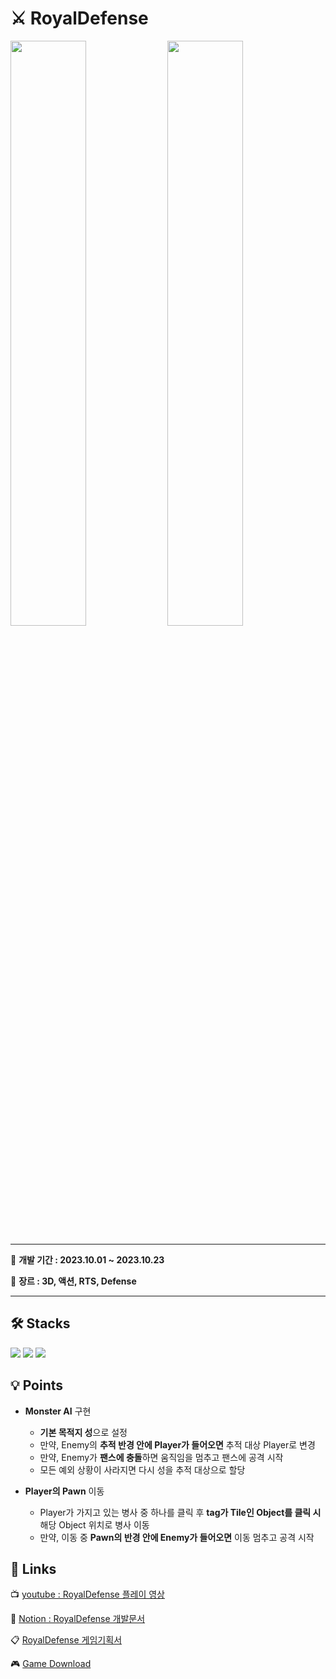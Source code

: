 # ⚔ RoyalDefense
<div>
 <img width="49%" src="https://github.com/LeeYuJoung/RoyalDefense/blob/main/Intro_Image.png">
 <img width="49%" src="https://github.com/LeeYuJoung/RoyalDefense/blob/main/InGame_Image.png">
</div>

*** 
📅 **개발 기간 : 2023.10.01 ~ 2023.10.23**
 
📌 **장르 : 3D, 액션, RTS, Defense**
***

## 🛠 Stacks
![](https://img.shields.io/badge/Windows-0078D6?style=for-the-badge&logo=windows&logoColor=white)
![](https://img.shields.io/badge/Unity-100000?style=for-the-badge&logo=unity&logoColor=white) 
![](https://img.shields.io/badge/C%23-239120?style=for-the-badge&logo=c-sharp&logoColor=white)

## 💡 Points
+ **Monster AI** 구현
  - **기본 목적지 성**으로 설정
  - 만약, Enemy의 **추적 반경 안에 Player가 들어오면** 추적 대상 Player로 변경
  - 만약, Enemy가 **팬스에 충돌**하면 움직임을 멈추고 팬스에 공격 시작
  - 모든 예외 상황이 사라지면 다시 성을 추적 대상으로 할당
    
 + **Player의 Pawn** 이동
   - Player가 가지고 있는 병사 중 하나를 클릭 후 **tag가 Tile인 Object를 클릭 시** 해당 Object 위치로 병사 이동
   - 만약, 이동 중 **Pawn의 반경 안에 Enemy가 들어오면** 이동 멈추고 공격 시작

## 🔗 Links
 📺 [youtube : RoyalDefense 플레이 영상](https://youtu.be/ZUyHROVLqVg)
 
 📒 [Notion : RoyalDefense 개발문서](https://stump-lifter-1b4.notion.site/Royal-Defense-1ad55d2c7953816cbf6ff83630b68008)

 📋 [RoyalDefense 게임기획서](https://drive.google.com/file/d/1OW9jdIzAGlB4QW5frjLavO0Xy3QqYEqs/view)

 🎮 [Game Download](https://drive.google.com/file/d/1wBIDSGRxLbNrVF3ClIWI2UlfkJuN0W_F/view)
